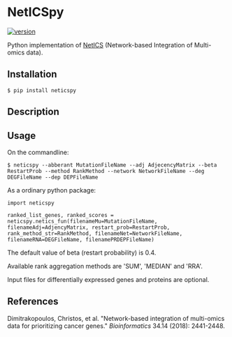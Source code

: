 # NetICSpy
[![version](https://img.shields.io/pypi/v/neticspy.svg)](https://pypi.org/project/neticspy)

Python implementation of [NetICS](https://doi.org/10.1093/bioinformatics/bty148) (Network-based Integration of Multi-omics data).

## Installation
```shell
$ pip install neticspy
```

## Description


## Usage
On the commandline:
```
$ neticspy --abberant MutationFileName --adj AdjecencyMatrix --beta RestartProb --method RankMethod --network NetworkFileName --deg DEGFileName --dep DEPFileName
```

As a ordinary python package:
```
import neticspy

ranked_list_genes, ranked_scores = neticspy.netics_fun(filenameMu=MutationFileName, filenameAdj=AdjencyMatrix, restart_prob=RestartProb, rank_method_str=RankMethod, filenameNet=NetworkFileName, filenameRNA=DEGFileName, filenamePRDEPFileName)
```

The default value of beta (restart probability) is 0.4.

Available rank aggregation methods are 'SUM', 'MEDIAN' and 'RRA'.

Input files for differentially expressed genes and proteins are optional.

## References
Dimitrakopoulos, Christos, et al. "Network-based integration of multi-omics data for prioritizing cancer genes." *Bioinformatics* 34.14 (2018): 2441-2448.

